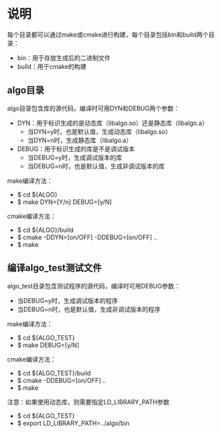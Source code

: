 # 说明
每个目录都可以通过make或cmake进行构建，每个目录包括bin和build两个目录：
- bin：用于存放生成后的二进制文件
- build：用于cmake的构建

## algo目录
algo目录包含库的源代码，编译时可用DYN和DEBUG两个参数：
- DYN：用于标识生成的是动态库（libalgo.so）还是静态库（libalgo.a）
  - 当DYN=y时，也是默认值，生成动态库（libalgo.so）
  - 当DYN=n时，生成静态库（libalgo.a）
- DEBUG：用于标识生成的库是不是调试版本
  - 当DEBUG=y时，生成调试版本的库
  - 当DEBUG=n时，也是默认值，生成非调试版本的库

make编译方法：
- $ cd ${ALGO}
- $ make DYN=[Y/n] DEBUG=[y/N]

cmake编译方法：
- $ cd ${ALGO}/build
- $ cmake -DDYN=[on/OFF] -DDEBUG=[on/OFF] ..
- $ make

## 编译algo_test测试文件
algo_test目录包含测试程序的源代码，编译时可用DEBUG参数：
- 当DEBUG=y时，生成调试版本的程序
- 当DEBUG=n时，也是默认值，生成非调试版本的程序

make编译方法：
- $ cd ${ALGO_TEST}
- $ make DEBUG=[y/N]

cmake编译方法：
- $ cd ${ALGO_TEST}/build
- $ cmake -DDEBUG=[on/OFF] ..
- $ make

注意：如果使用动态库，则需要指定LD_LIBRARY_PATH参数
- $ cd ${ALGO_TEST}
- $ export LD_LIBRARY_PATH=../algo/bin
